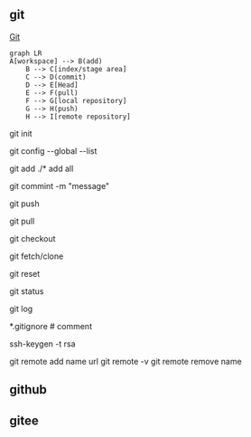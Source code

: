 ## git


[Git](https://www.bilibili.com/video/BV1mb411n7Nw)

```mermaid
graph LR
A[workspace] --> B(add)
    B --> C[index/stage area]
    C --> D(commit)
    D --> E[Head]
    E --> F(pull)
    F --> G[local repository]
    G --> H(push)
    H --> I[remote repository]
```

git init

git config --global --list

git add ./*
add all

git commint -m "message"

git push

git pull

git checkout

git fetch/clone 

git reset

git status

git log

*.gitignore
\# comment

ssh-keygen -t rsa

git remote add name url
git remote -v
git remote remove name

## github
## gitee